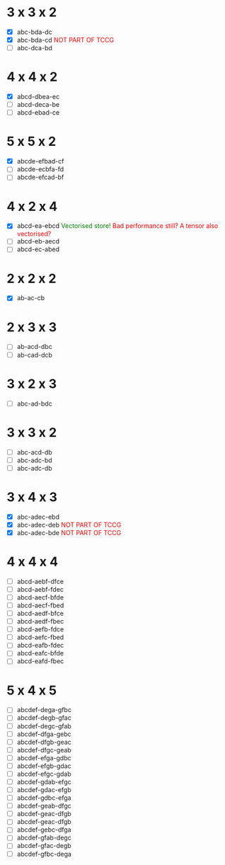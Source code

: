 # 3 x 3 x 2
- [x] abc-bda-dc
- [x] abc-bda-cd <span style="color:red">NOT PART OF TCCG</span>
- [ ] abc-dca-bd

# 4 x 4 x 2
- [x] abcd-dbea-ec
- [ ] abcd-deca-be
- [ ] abcd-ebad-ce

# 5 x 5 x 2
- [x] abcde-efbad-cf
- [ ] abcde-ecbfa-fd
- [ ] abcde-efcad-bf

# 4 x 2 x 4
- [x] abcd-ea-ebcd <span style="color:green">Vectorised store!</span> <span style="color:red">Bad performance still? A tensor also vectorised?</span>
- [ ] abcd-eb-aecd
- [ ] abcd-ec-abed

# 2 x 2 x 2
- [x] ab-ac-cb

# 2 x 3 x 3
- [ ] ab-acd-dbc
- [ ] ab-cad-dcb

# 3 x 2 x 3
- [ ] abc-ad-bdc

# 3 x 3 x 2
- [ ] abc-acd-db
- [ ] abc-adc-bd
- [ ] abc-adc-db

# 3 x 4 x 3
- [x] abc-adec-ebd
- [x] abc-adec-deb <span style="color:red">NOT PART OF TCCG</span>
- [x] abc-adec-bde <span style="color:red">NOT PART OF TCCG</span>

# 4 x 4 x 4
- [ ] abcd-aebf-dfce
- [ ] abcd-aebf-fdec
- [ ] abcd-aecf-bfde
- [ ] abcd-aecf-fbed
- [ ] abcd-aedf-bfce
- [ ] abcd-aedf-fbec
- [ ] abcd-aefb-fdce
- [ ] abcd-aefc-fbed
- [ ] abcd-eafb-fdec
- [ ] abcd-eafc-bfde
- [ ] abcd-eafd-fbec

# 5 x 4 x 5
- [ ] abcdef-dega-gfbc
- [ ] abcdef-degb-gfac
- [ ] abcdef-degc-gfab
- [ ] abcdef-dfga-gebc
- [ ] abcdef-dfgb-geac
- [ ] abcdef-dfgc-geab
- [ ] abcdef-efga-gdbc
- [ ] abcdef-efgb-gdac
- [ ] abcdef-efgc-gdab
- [ ] abcdef-gdab-efgc
- [ ] abcdef-gdac-efgb
- [ ] abcdef-gdbc-efga
- [ ] abcdef-geab-dfgc
- [ ] abcdef-geac-dfgb
- [ ] abcdef-geac-dfgb
- [ ] abcdef-gebc-dfga
- [ ] abcdef-gfab-degc
- [ ] abcdef-gfac-degb
- [ ] abcdef-gfbc-dega